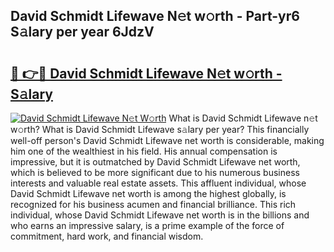 ## David Schmidt Lifewave N𝚎t w𝚘rth - Part-yr6 S𝚊lary per year 6JdzV

# <h2><a href="http://gc3dppd.nevu.top/?p=David+Schmidt+Lifewave">🔗 👉🔴 David Schmidt Lifewave N𝚎t w𝚘rth - S𝚊lary</a></h2>

[![David Schmidt Lifewave N𝚎t W𝚘rth](https://i.imgur.com/Oavwk0R.jpeg)](http://gc3dppd.nevu.top/?p=David+Schmidt+Lifewave)
What is David Schmidt Lifewave n𝚎t w𝚘rth? What is David Schmidt Lifewave s𝚊lary per year?
This financially well-off person's David Schmidt Lifewave net worth is considerable, making him one of the wealthiest in his field. His annual compensation is impressive, but it is outmatched by David Schmidt Lifewave net worth, which is believed to be more significant due to his numerous business interests and valuable real estate assets. This affluent individual, whose David Schmidt Lifewave net worth is among the highest globally, is recognized for his business acumen and financial brilliance. This rich individual, whose David Schmidt Lifewave net worth is in the billions and who earns an impressive salary, is a prime example of the force of commitment, hard work, and financial wisdom.
